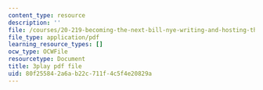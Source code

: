```yaml
---
content_type: resource
description: ''
file: /courses/20-219-becoming-the-next-bill-nye-writing-and-hosting-the-educational-show-january-iap-2015/80f255842a6ab22c711f4c5f4e20829a_VQi6t2NfWig.pdf
file_type: application/pdf
learning_resource_types: []
ocw_type: OCWFile
resourcetype: Document
title: 3play pdf file
uid: 80f25584-2a6a-b22c-711f-4c5f4e20829a
---
```

